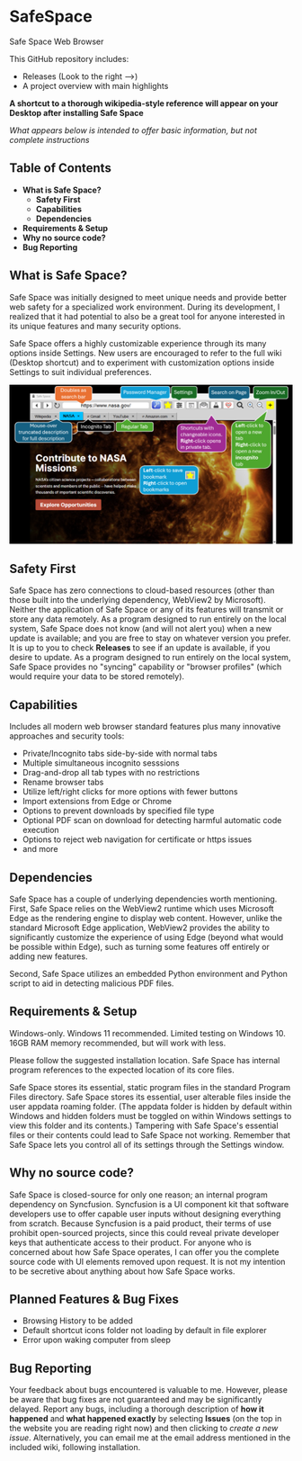 # SafeSpace
Safe Space Web Browser

This GitHub repository includes:
- Releases (Look to the right -->)
- A project overview with main highlights

**A shortcut to a thorough wikipedia-style reference will appear on your Desktop after installing Safe Space**

*What appears below is intended to offer basic information, but not complete instructions*

## Table of Contents
- **What is Safe Space?**
  - **Safety First**
  - **Capabilities**
  - **Dependencies**
- **Requirements & Setup**
- **Why no source code?**
- **Bug Reporting**

## What is Safe Space?
Safe Space was initially designed to meet unique needs and provide better web safety for a specialized work environment. During its development, I realized that it had potential to also be a great tool for anyone interested in its unique features and many security options.

Safe Space offers a highly customizable experience through its many options inside Settings. New users are encouraged to refer to the full wiki (Desktop shortcut) and to experiment with customization options inside Settings to suit individual preferences.

![Image of Safe Space UI](/safespaceui.png)

## Safety First
Safe Space has zero connections to cloud-based resources (other than those built into the underlying dependency, WebView2 by Microsoft). Neither the application of Safe Space or any of its features will transmit or store any data remotely. As a program designed to run entirely on the local system, Safe Space does not know (and will not alert you) when a new update is available; and you are free to stay on whatever version you prefer. It is up to you to check **Releases** to see if an update is available, if you desire to update. As a program designed to run entirely on the local system, Safe Space provides no "syncing" capability or "browser profiles" (which would require your data to be stored remotely).

## Capabilities
Includes all modern web browser standard features plus many innovative approaches and security tools:
- Private/Incognito tabs side-by-side with normal tabs
- Multiple simultaneous incognito sesssions
- Drag-and-drop all tab types with no restrictions
- Rename browser tabs
- Utilize left/right clicks for more options with fewer buttons
- Import extensions from Edge or Chrome
- Options to prevent downloads by specified file type
- Optional PDF scan on download for detecting harmful automatic code execution
- Options to reject web navigation for certificate or https issues
- and more

## Dependencies
Safe Space has a couple of underlying dependencies worth mentioning. First, Safe Space relies on the WebView2 runtime which uses Microsoft Edge as the rendering engine to display web content. However, unlike the standard Microsoft Edge application, WebView2 provides the ability to significantly customize the experience of using Edge (beyond what would be possible within Edge), such as turning some features off entirely or adding new features.

Second, Safe Space utilizes an embedded Python environment and Python script to aid in detecting malicious PDF files.

## Requirements & Setup

Windows-only. Windows 11 recommended. Limited testing on Windows 10. 16GB RAM memory recommended, but will work with less.

Please follow the suggested installation location. Safe Space has internal program references to the expected location of its core files.

Safe Space stores its essential, static program files in the standard Program Files directory. Safe Space stores its essential, user alterable files inside the user appdata roaming folder. (The appdata folder is hidden by default within Windows and hidden folders must be toggled on within Windows settings to view this folder and its contents.) Tampering with Safe Space's essential files or their contents could lead to Safe Space not working. Remember that Safe Space lets you control all of its settings through the Settings window.

## Why no source code?
Safe Space is closed-source for only one reason; an internal program dependency on Syncfusion. Syncfusion is a UI component kit that software developers use to offer capable user inputs without designing everything from scratch. Because Syncfusion is a paid product, their terms of use prohibit open-sourced projects, since this could reveal private developer keys that authenticate access to their product. For anyone who is concerned about how Safe Space operates, I can offer you the complete source code with UI elements removed upon request. It is not my intention to be secretive about anything about how Safe Space works.

## Planned Features & Bug Fixes
- Browsing History to be added
- Default shortcut icons folder not loading by default in file explorer
- Error upon waking computer from sleep

## Bug Reporting
Your feedback about bugs encountered is valuable to me. However, please be aware that bug fixes are not guaranteed and may be significantly delayed. Report any bugs, including a thorough description of **how it happened** and **what happened exactly** by selecting **Issues** (on the top in the website you are reading right now) and then clicking to *create a new issue*. Alternatively, you can email me at the email address mentioned in the included wiki, following installation.
